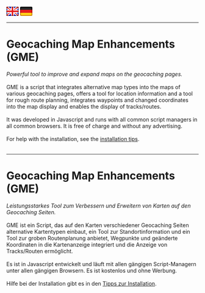 <a href="#user-content-en" title=""><img src="/images/flag_en.png"></a>
<a href="#user-content-de" title=""><img src="/images/flag_de.png"></a>

---
# Geocaching Map Enhancements (GME) <a id="user-content-en"></a>
*Powerful tool to improve and expand maps on the geocaching pages.*<br><br>
GME is a script that integrates alternative map types into the maps of various geocaching pages, offers a tool for location information and a tool for rough route planning, integrates waypoints and changed coordinates into the map display and enables the display of tracks/routes.<br><br>
It was developed in Javascript and runs with all common script managers in all common browsers. It is free of charge and without any advertising.<br><br>
For help with the installation, see the [installation tips](https://github.com/2Abendsegler/GClh/blob/main/docu/tips_installation.md#en).<br><br>

---
# Geocaching Map Enhancements (GME) <a id="user-content-de"></a>
*Leistungsstarkes Tool zum Verbessern und Erweitern von Karten auf den Geocaching Seiten.*<br><br>
GME ist ein Script, das auf den Karten verschiedener Geocaching Seiten alternative Kartentypen einbaut, ein Tool zur Standortinformation und ein Tool zur groben Routenplanung anbietet, Wegpunkte und geänderte Koordinaten in die Kartenanzeige integriert und die Anzeige von Tracks/Routen ermöglicht.<br><br>
Es ist in Javascript entwickelt und läuft mit allen gängigen Script-Managern unter allen gängigen Browsern. Es ist kostenlos und ohne Werbung.<br><br>
Hilfe bei der Installation gibt es in den [Tipps zur Installation](https://github.com/2Abendsegler/GClh/blob/main/docu/tips_installation.md#de).<br><br>
